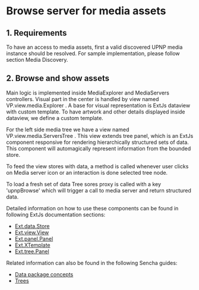 # Browse server for media assets

## 1. Requirements

To have an access to media assets, first a valid discovered UPNP media instance should be resolved. For sample implementation, please follow section Media Discovery.

## 2. Browse and show assets

Main logic is implemented inside MediaExplorer and MediaServers controllers. Visual part in the center is handled by view named VP.view.media.Explorer . A base for visual representation is ExtJs dataview with custom template. To have artwork and other details displayed inside dataview, we define a custom template.

For the left side media tree we have a view named VP.view.media.ServersTree . This view extends tree panel, which is an ExtJs component responsive for rendering hierarchically structured sets of data. This component will automagically represent information from the bounded store.

To feed the view stores with data, a method is called whenever user clicks on Media server icon or an interaction is done selected tree node.

To load a fresh set of data Tree sores proxy is called with a key 'upnpBrowse' which will trigger a call to media server and return structured data.

Detailed information on how to use these components can be found in following ExtJs documentation sections:

- [Ext.data.Store](http://docs.sencha.com/ext-js/4-1/#!/api/Ext.data.Store)
- [Ext.view.View](http://docs.sencha.com/ext-js/4-1/#!/api/Ext.view.View)
- [Ext.panel.Panel](http://docs.sencha.com/ext-js/4-1/#!/api/Ext.panel.Panel)
- [Ext.XTemplate](http://docs.sencha.com/ext-js/4-1/#!/api/Ext.XTemplate)
- [Ext.tree.Panel](http://docs.sencha.com/ext-js/4-1/#!/api/Ext.tree.Panel)

Related information can also be found in the following Sencha guides:
- [Data package concepts](http://docs.sencha.com/ext-js/4-1/#!/guide/data)
- [Trees](http://docs.sencha.com/ext-js/4-1/#!/guide/tree)